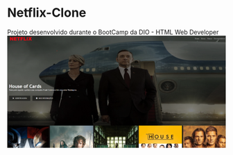 # Netflix-Clone
Projeto desenvolvido durante o BootCamp da DIO - HTML Web Developer
<img src="https://github.com/Enuch/Netflix-Clone/blob/main/img/foto-projeto.png"/>
